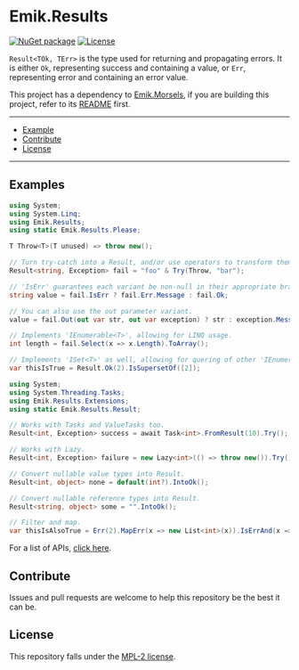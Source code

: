# Emik.Results

[![NuGet package](https://img.shields.io/nuget/v/Emik.Results.svg?color=50fa7b&logo=NuGet&style=for-the-badge)](https://www.nuget.org/packages/Emik.Results)
[![License](https://img.shields.io/github/license/Emik03/Emik.Results.svg?color=6272a4&style=for-the-badge)](https://github.com/Emik03/Emik.Results/blob/main/LICENSE)

`Result<TOk, TErr>` is the type used for returning and propagating errors. It is either `Ok`, representing success and containing a value, or `Err`, representing error and containing an error value.

This project has a dependency to [Emik.Morsels](https://github.com/Emik03/Emik.Morsels), if you are building this project, refer to its [README](https://github.com/Emik03/Emik.Morsels/blob/main/README.md) first.

---

- [Example](#examples)
- [Contribute](#contribute)
- [License](#license)

---

## Examples

```csharp
using System;
using System.Linq;
using Emik.Results;
using static Emik.Results.Please;

T Throw<T>(T unused) => throw new();

// Turn try-catch into a Result, and/or use operators to transform them.
Result<string, Exception> fail = "foo" & Try(Throw, "bar");

// 'IsErr' guarantees each variant be non-null in their appropriate branches.
string value = fail.IsErr ? fail.Err.Message : fail.Ok;

// You can also use the out parameter variant.
value = fail.Out(out var str, out var exception) ? str : exception.Message;

// Implements 'IEnumerable<T>', allowing for LINQ usage.
int length = fail.Select(x => x.Length).ToArray();

// Implements 'ISet<T>' as well, allowing for quering of other 'IEnumerable<T>' instances.
var thisIsTrue = Result.Ok(2).IsSupersetOf([2]);
```

```csharp
using System;
using System.Threading.Tasks;
using Emik.Results.Extensions;
using static Emik.Results.Result;

// Works with Tasks and ValueTasks too.
Result<int, Exception> success = await Task<int>.FromResult(10).Try();

// Works with Lazy.
Result<int, Exception> failure = new Lazy<int>(() => throw new()).Try();

// Convert nullable value types into Result.
Result<int, object> none = default(int?).IntoOk();

// Convert nullable reference types into Result.
Result<string, object> some = "".IntoOk();

// Filter and map.
var thisIsAlsoTrue = Err(2).MapErr(x => new List<int>(x)).IsErrAnd(x => x is { Capacity: 2, Count: 0 });
```

For a list of APIs, [click here](https://github.com/Emik03/Emik.Results/blob/main/Documentation/index.md).

## Contribute

Issues and pull requests are welcome to help this repository be the best it can be.

## License

This repository falls under the [MPL-2 license](https://www.mozilla.org/en-US/MPL/2.0/).
